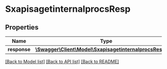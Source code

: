# SxapisagetinternalprocsResp

## Properties
Name | Type | Description | Notes
------------ | ------------- | ------------- | -------------
**response** | [**\Swagger\Client\Model\SxapisagetinternalprocsResponse**](SxapisagetinternalprocsResponse.md) |  | [optional] 

[[Back to Model list]](../README.md#documentation-for-models) [[Back to API list]](../README.md#documentation-for-api-endpoints) [[Back to README]](../README.md)



